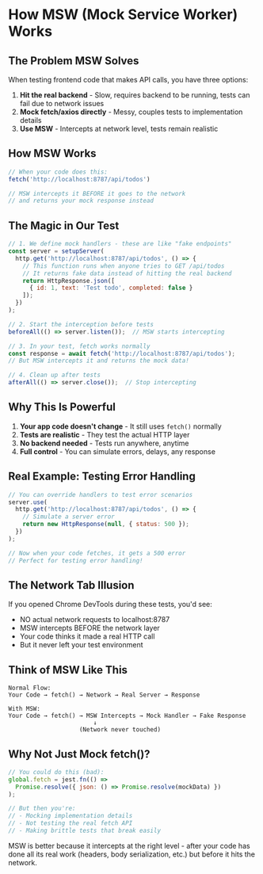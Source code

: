 # How MSW (Mock Service Worker) Works

## The Problem MSW Solves

When testing frontend code that makes API calls, you have three options:

1. **Hit the real backend** - Slow, requires backend to be running, tests can fail due to network issues
2. **Mock fetch/axios directly** - Messy, couples tests to implementation details
3. **Use MSW** - Intercepts at network level, tests remain realistic

## How MSW Works

```javascript
// When your code does this:
fetch('http://localhost:8787/api/todos')

// MSW intercepts it BEFORE it goes to the network
// and returns your mock response instead
```

## The Magic in Our Test

```javascript
// 1. We define mock handlers - these are like "fake endpoints"
const server = setupServer(
  http.get('http://localhost:8787/api/todos', () => {
    // This function runs when anyone tries to GET /api/todos
    // It returns fake data instead of hitting the real backend
    return HttpResponse.json([
      { id: 1, text: 'Test todo', completed: false }
    ]);
  })
);

// 2. Start the interception before tests
beforeAll(() => server.listen());  // MSW starts intercepting

// 3. In your test, fetch works normally
const response = await fetch('http://localhost:8787/api/todos');
// But MSW intercepts it and returns the mock data!

// 4. Clean up after tests
afterAll(() => server.close());  // Stop intercepting
```

## Why This Is Powerful

1. **Your app code doesn't change** - It still uses `fetch()` normally
2. **Tests are realistic** - They test the actual HTTP layer
3. **No backend needed** - Tests run anywhere, anytime
4. **Full control** - You can simulate errors, delays, any response

## Real Example: Testing Error Handling

```javascript
// You can override handlers to test error scenarios
server.use(
  http.get('http://localhost:8787/api/todos', () => {
    // Simulate a server error
    return new HttpResponse(null, { status: 500 });
  })
);

// Now when your code fetches, it gets a 500 error
// Perfect for testing error handling!
```

## The Network Tab Illusion

If you opened Chrome DevTools during these tests, you'd see:
- NO actual network requests to localhost:8787
- MSW intercepts BEFORE the network layer
- Your code thinks it made a real HTTP call
- But it never left your test environment

## Think of MSW Like This

```
Normal Flow:
Your Code → fetch() → Network → Real Server → Response

With MSW:
Your Code → fetch() → MSW Intercepts → Mock Handler → Fake Response
                        ↓
                    (Network never touched)
```

## Why Not Just Mock fetch()?

```javascript
// You could do this (bad):
global.fetch = jest.fn(() => 
  Promise.resolve({ json: () => Promise.resolve(mockData) })
);

// But then you're:
// - Mocking implementation details
// - Not testing the real fetch API
// - Making brittle tests that break easily
```

MSW is better because it intercepts at the right level - after your code has done all its real work (headers, body serialization, etc.) but before it hits the network.